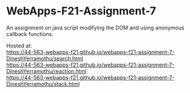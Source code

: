 # WebApps-F21-Assignment-7
An assignment on java script modifying the DOM and using anonymous callback functions.

Hosted at: <br>
https://44-563-webapps-f21.github.io/webapps-f21-assignment-7-DineshYerramothu/search.html <br>
https://44-563-webapps-f21.github.io/webapps-f21-assignment-7-DineshYerramothu/reaction.html <br>
https://44-563-webapps-f21.github.io/webapps-f21-assignment-7-DineshYerramothu/stack.html 
